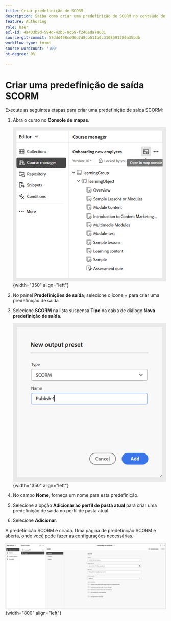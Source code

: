```yaml
---
title: Criar predefinição de SCORM
description: Saiba como criar uma predefinição de SCORM no conteúdo de aprendizado e treinamento
feature: Authoring
role: User
exl-id: 4a433b9d-594d-42b5-8c59-f246eda7e631
source-git-commit: 57ddd498cd06d7d8cb511b0c3108591280a35bdb
workflow-type: tm+mt
source-wordcount: '109'
ht-degree: 0%

---
```


# Criar uma predefinição de saída SCORM

Execute as seguintes etapas para criar uma predefinição de saída SCORM:

1. Abra o curso no **Console de mapas**.

   ![](assets/open-in-map-console.png){width="350" align="left"}

1. No painel **Predefinições de saída**, selecione o ícone + para criar uma predefinição de saída.
1. Selecione **SCORM** na lista suspensa **Tipo** na caixa de diálogo **Nova predefinição de saída**.

   ![](assets/scorm-preset.png){width="350" align="left"}

1. No campo **Nome**, forneça um nome para esta predefinição.
1. Selecione a opção **Adicionar ao perfil de pasta atual** para criar uma predefinição de saída no perfil de pasta atual.
1. Selecione **Adicionar**.

A predefinição SCORM é criada. Uma página de predefinição SCORM é aberta, onde você pode fazer as configurações necessárias.

![](assets/scorm-output-preset.png){width="800" align="left"}